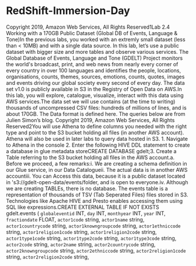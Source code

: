 # RedShift-Immersion-Day

Copyright 2019, Amazon Web Services, All Rights Reserved1Lab 2.4 Working with a 170GB Public Dataset (Global DB of Events, Language & Tone)In the previous labs, you worked with an extremly small dataset (less than < 10MB) and with a single data source. In this lab, let’s use a public dataset with bigger size and more tables and observe various services. The Global Database of Events, Language and Tone (GDELT) Project monitors the world's broadcast, print, and web news from nearly every corner of every country in over 100 languages and identifies the people, locations, organisations, counts, themes, sources, emotions, counts, quotes, images and events driving our global society every second of every day. The data set v1.0 is publicly available in S3 in the Registry of Open Data on AWS.In this lab, you will explore, catalogue, visualize, interact with this data using AWS services.The data set we will use contains (at the time to writing) thousands of uncompressed CSV files: hundreds of millions of lines, and is about 170GB. The Data format is defined here. The queries below are from Julien Simon’s blog.
Copyright 2019, Amazon Web Services, All Rights Reserved2You will use Athena to define columns you needed with the right type and point to the S3 bucket holding all files (in another AWS account). Athena will also be used in later labs to query data hosted in S3. 1.   Navigate to Athena in the console 2.   Enter the following HIVE DDL statement to create a database in glue metadata storeCREATE DATABASE gdelt;3.   Create a Table referring to the S3 bucket holding all files in the AWS account.a.   Before we proceed, a few remarks:i.   We are creating a schema definition in our Glue service, in our Data Catalogueii.   The actual data is in another AWS accountiii.   You can Access this data, because it is a public dataset located in 's3://gdelt-open-data/events/folder, and is open to everyone.iv.   Although we are creating TABLEs, there is no database. The events table is a representation of thousands of TSV (Tab Seperated Files) files stored in S3. Technologies like Apache HIVE and Presto enables accessing them using SQL like expressions.CREATE EXTERNAL TABLE IF NOT EXISTS gdelt.events (        `globaleventid` INT,        `day` INT,        `monthyear` INT,        `year` INT,        `fractiondate` FLOAT,        `actor1code` string,        `actor1name` string,        `actor1countrycode` string,        `actor1knowngroupcode` string,        `actor1ethniccode` string,        `actor1religion1code` string,        `actor1religion2code` string,        `actor1type1code` string,        `actor1type2code` string,        `actor1type3code` string,        `actor2code` string,        `actor2name` string,        `actor2countrycode` string,        `actor2knowngroupcode` string,        `actor2ethniccode` string,        `actor2religion1code` string,        `actor2religion2code` string,
